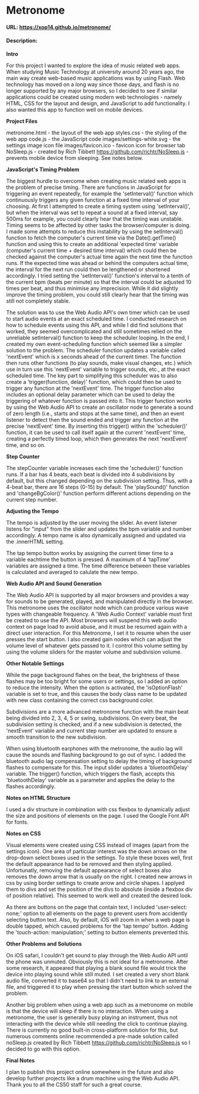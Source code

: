 # Metronome
#### URL:  https://xop14.github.io/metronome/
#### Description:

**Intro**

For this project I wanted to explore the idea of music related web apps. When studying Music Technology at university around 20 years ago, the main way create web-based music applications was by using Flash. Web technology has moved on a long way since those days, and flash is no longer supported by any major browsers, so I decided to see if similar applications could be created using modern web technologies - namely HTML, CSS for the layout and design, and JavaScript to add functionality. I also wanted this app to function well on mobile devices.

**Project Files**

metronome.html - the layout of the web app
styles.css - the styling of the web app
code.js - the JavaScript code
images/settings-white.svg - the settings image icon file
images/favicon.ico - favicon icon for browser tab
NoSleep.js - created by Rich Tibbett https://github.com/richtr/NoSleep.js - prevents mobile device from sleeping. See notes below.

**JavaScript's Timing Problem**

The biggest hurdle to overcome when creating music related web apps is the problem of precise timing. There are functions in JavaScript for triggering an event repeatedly, for example the 'setInterval()' function which continuously triggers any given function at a fixed time interval of your choosing. At first I attempted to create a timing system using 'setInterval()', but when the interval was set to repeat a sound at a fixed interval, say 500ms for example, you could clearly hear that the timing was unstable. Timing seems to be affected by other tasks the browser/computer is doing. I made some attempts to reduce this instability by using the setInterval() function to fetch the computer's current time via the Date().getTime() function and using this to create an additional 'expected time' variable (computer's current time + desired time interval) which could then be checked against the computer's actual time again the next time the function runs. If the expected time was ahead or behind the computers actual time, the interval for the next run could then be lengthened or shortened accordingly. I tried setting the 'setInterval()' function's interval to a tenth of the current bpm (beats per minute) so that the interval could be adjusted 10 times per beat, and thus minimise any imprecision. While it did slightly improve the timing problem, you could still clearly hear that the timing was still not completely stable.

The solution was to use the Web Audio API's own timer which can be used to start audio events at an exact scheduled time. I conducted research on how to schedule events using this API, and while I did find solutions that worked, they seemed overcomplicated and still sometimes relied on the unreliable setInterval() function to keep the scheduler looping. In the end, I created my own  event-scheduling function which seemed like a simpler solution to the problem. The scheduler function updates a variable called 'nextEvent' which is x seconds ahead of the current timer. The function then runs other functions (to play sounds, make visual changes, etc.) which use in turn use this 'nextEvent' variable to trigger sounds, etc., at the exact scheduled time. The key part to simplifying this scheduler was to also create a 'trigger(function, delay)' function, which could then be used to trigger any function at the 'nextEvent' time. The trigger function also includes an optional delay parameter which can be used to delay the triggering of whatever function is passed into it. This trigger function works by using the Web Audio API to create an oscillator node to generate a sound of zero length (i.e., starts and stops at the same time), and then an event listener to detect then the sound ended and trigger any function at the precise 'nextEvent' time. By inserting this trigger() within the 'scheduler()' function, it can be used to call itself again at the current 'nextEvent' time, creating a perfectly timed loop, which then generates the next 'nextEvent' time, and so on.

**Step Counter**

The stepCounter variable increases each time the 'scheduler()' function runs. If a bar has 4 beats, each beat is divided into 4 subdivisions by default, but this changed depending on the subdivision setting. Thus, with a 4-beat bar, there are 16 steps (0-15) by default. The 'playSound()' function and 'changeBgColor()' function perform different actions depending on the current step number. 

**Adjusting the Tempo**

The tempo is adjusted by the user moving the slider. An event listener listens for "input" from the slider and updates the bpm variable and number accordingly. A tempo name is also dynamically assigned and updated via the .innerHTML setting.

The tap tempo button works by assigning the current timer time to a variable eachtime the button is pressed. A maximum of 4 'tapTime' variables are assigned a time. The time difference between these variables is calculated and averaged to calulate the new tempo. 

**Web Audio API and Sound Generation**

The Web Audio API is supported by all major browsers and provides a way for sounds to be generated, played, and manipulated directly in the browser. This metronome uses the oscillator node which can produce various wave types with changeable frequency. A 'Web Audio Context' variable must first be created to use the API. Most browsers will suspend this web audio context on page load to avoid abuse, and it must be resumed again with a direct user interaction. For this Metronome, I set it to resume when the user presses the start button. I also created gain nodes which can adjust the volume level of whatever gets passed to it. I control this volume setting by using the volume sliders for the master volume and subdivision volume.

**Other Notable Settings**

While the page background flahes on the beat, the brightness of these flashes may be too bright for some users or settings, so I added an option to reduce the intensity. When the option is activated, the 'isOptionFlash' variable is set to true, and this causes the body class name to be updated with new class containing the correct css background color.

Subdivisions are a more advanced metronome function with the main beat being divided into 2, 3, 4, 5 or swing, subdivisions. On every beat, the subdivision setting is checked, and if a new subdivision is detected, the 'nextEvent' variable and current step number are updated to ensure a smooth transition to the new subdivision.


When using bluetooth earphones with the metronome, the audio lag will cause the sounds and flashing background to go out of sync. I added the bluetooth audio lag compensation setting to delay the timing of background flashes to compensate for this. The input slider updates a 'bluetoothDelay' variable. The trigger() function, which triggers the flash, accepts this 'bluetoothDelay' variable as a parameter and applies the delay to the flashes accordingly.

**Notes on HTML Structure**

I used a div structure in combination with css flexbox to dynamically adjust the size and positions of elements on the page. I used the Google Font API for fonts.

**Notes on CSS**

Visual elements were created using CSS instead of images (apart from the settings icon). One area of particular interest was the down arrows on the drop-down select boxes used in the settings. To style these boxes well, first the default appearance had to be removed and then styling applied. Unfortunatly, removing the default appearance of select boxes also removes the down arrow that is usually on the right. I created new arrows in css by using border settings to create arrow and circle shapes. I applyed them to divs and set the position of the divs to absolute (inside a flexbox div of position relative). This seemed to work well and created the desired look. 

As there are buttons on the page that contain text, I included 'user-select: none;' option to all elements on the page to prevent users from accidently selecting button text. Also, by default, iOS will zoom in when a web page is double tapped, which caused problems for the 'tap tempo' button. Adding the 'touch-action: manipulation;' setting to button elements prevented this.

**Other Problems and Solutions**

On iOS safari, I couldn't get sound to play through the Web Audio API until the phone was unmuted. Obviously this is not ideal for a metronome. After some research, it appeared that playing a blank sound file would trick the device into playing sound while still muted. I set created a very short blank audio file, converted it to base64 so that I didn't need to link to an external file, and triggered it to play when pressing the start button which solved the problem.

Another big problem when using a web app such as a metronome on mobile is that the device will sleep if there is no interaction. When using a metronome, the user is generally busy playing an instrument, thus not interacting with the device while still needing the click to continue playing. There is currently no good built-in cross-platform solution for this, but numerous comments online recommended a pre-made solution called noSleep.js created by Rich Tibbett https://github.com/richtr/NoSleep.js so I decided to go with this option.

**Final Notes**

I plan to publish this project online somewhere in the future and also develop further projects like a drum machine using the Web Audio API. Thank you to all the CS50 staff for such a great course.
